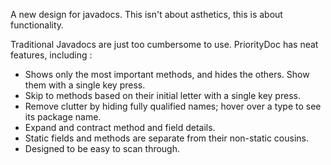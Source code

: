 A new design for javadocs. This isn't about asthetics, this is about functionality.

Traditional Javadocs are just too cumbersome to use. PriorityDoc has neat features, including :

-  Shows only the most important methods, and hides the others. Show them with a single key press.
-  Skip to methods based on their initial letter with a single key press.
-  Remove clutter by hiding fully qualified names; hover over a type to see its package name.
-  Expand and contract method and field details.
-  Static fields and methods are separate from their non-static cousins.
-  Designed to be easy to scan through.


